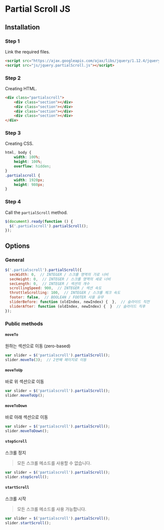 # Partial Scroll JS

## Installation

### Step 1

Link the required files.

```html
<script src="https://ajax.googleapis.com/ajax/libs/jquery/1.12.4/jquery.min.js"></script>
<script src="js/jquery.partialScroll.js"></script>
```

### Step 2

Creating HTML.

```html
<div class="partialscroll">
    <div class="section"></div>
    <div class="section"></div>
    <div class="section"></div>
    <div class="section"></div>
</div>
```

### Step 3

Creating CSS.

```css
html, body {
    width: 100%;
    height: 100%;
    overflow: hidden;
}
.partialscroll {
    width: 1920px;
    height: 980px;
}
```

### Step 4

Call the `partialScroll` method.

```js
$(document).ready(function () {
  $('.partialscroll').partialScroll();
});
```

## Options

### General

```js
$('.partialscroll').partialScroll({
  secWidth: 0,  // INTEGER / 스크롤 영역의 가로 너비
  secHeight: 0,  // INTEGER / 스크롤 영역의 세로 너비
  secLength: 0,  // INTEGER / 섹션의 개수
  scrollingSpeed: 900,  // INTEGER / 섹션 속도
  throttleScrolling: 100,  // INTEGER / 스크롤 체크 속도
  footer: false,  // BOOLEAN / FOOTER 사용 유무
  sliderBefore: function (oldIndex, newIndex) {  },  // 슬라이드 직전 
  sliderAfter: function (oldIndex, newIndex) {  }  // 슬라이드 직후
});
```

### Public methods

#### `moveTo`

원하는 섹션으로 이동 (zero-based)

```js
var slider = $('partialscroll').partialScroll();
slider.moveTo(3);  // 2번째 페이지로 이동
```

#### `moveToUp`

바로 위 섹션으로 이동

```js
var slider = $('partialscroll').partialScroll();
slider.moveToUp();
```

#### `moveToDown`

바로 아래 섹션으로 이동

```js
var slider = $('partialscroll').partialScroll();
slider.moveToDown();
```

#### `stopScroll`

스크롤 정지 

> 모든 스크롤 메소드를 사용할 수 없습니다.

```js
var slider = $('partialscroll').partialScroll();
slider.stopScroll();
```

#### `startScroll`

스크롤 시작 

> 모든 스크롤 메소드를 사용 가능합니다.

```js
var slider = $('partialscroll').partialScroll();
slider.startScroll();
```
